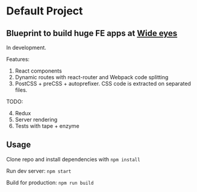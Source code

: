 # Default Project

## Blueprint to build huge FE apps at [Wide eyes](http://wide-eyes.it)

In development.

Features:

1. React components
2. Dynamic routes with react-router and Webpack code splitting
3. PostCSS + preCSS + autoprefixer. CSS code is extracted on separated files.

TODO:

4. Redux
5. Server rendering
6. Tests with tape + enzyme

## Usage

Clone repo and install dependencies with `npm install`

Run dev server: `npm start`

Build for production: `npm run build`

<!-- test: `npm test` -->